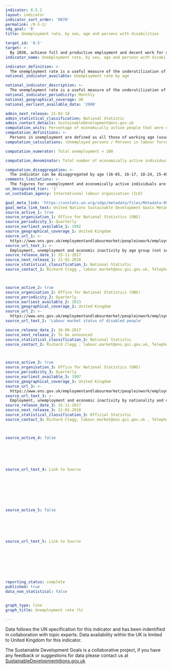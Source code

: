 ```yaml
---
indicator: 8.5.2
layout: indicator
indicator_sort_order: '0070'
permalink: /8-5-2/
sdg_goal: '8'
title: Unemployment rate, by sex, age and persons with disabilities

target_id: '8.5'
target: >-
  By 2030, achieve full and productive employment and decent work for all women and men, including for young people and persons with disabilities, and equal pay for work of equal value
indicator_name: Unemployment rate, by sex, age and persons with disabilities

indicator_definition: >-
  The unemployment rate is a useful measure of the underutilization of the labour supply. It reflects the inability of an economy to generate employment for those persons who want to work but are not doing so, even though they are available for employment and actively seeking work. It is thus seen as an indicator of the efficiency and effectiveness of an economy to absorb its labour force and of the performance of the labour market. Short-term time series of the unemployment rate can be used to signal changes in the business cycle; upward movements in the indicator often coincide with recessionary periods or in some cases with the beginning of an expansionary period as persons previously not in the labour market begin to test conditions through an active job search.
national_indicator_available: Unemployment rate by age 

national_indicator_description: >-
  The unemployment rate is a useful measure of the underutilization of the labour supply. It reflects the inability of an economy to generate employment for those persons who want to work but are not doing so, even though they are available for employment and actively seeking work. It is thus seen as an indicator of the efficiency and effectiveness of an economy to absorb its labour force and of the performance of the labour market. Short-term time series of the unemployment rate can be used to signal changes in the business cycle; upward movements in the indicator often coincide with recessionary periods or in some cases with the beginning of an expansionary period as persons previously not in the labour market begin to test conditions through an active job search.
national_indicator_periodicity: Monthly
national_geographical_coverage: UK
national_earliest_available_data: '2000'

admin_next_release: 21-02-18
admin_statistical_classification: National Statistic
admin_contact_details: SustainableDevelopment@ons.gov.uk
computation_units: Percentage of economically active people that were unemployed
computation_definitions: >-
  Persons in unemployment are defined as all those of working age (usually persons aged 15 and above) who were not in employment, carried out activities to seek employment during a specified recent period and were currently available to take up employment given a job opportunity. Persons in employment are defined as all those of working age (usually persons aged 15 and above) who, during a short reference period, were engaged in any activity to produce goods or provide services for pay or profit. The labour force corresponds to the sum of persons in employment and in unemployment.
computation_calculations: (Unemployed persons / Persons in labour force) * 100

computation_numerator: Total unemployment × 100

computation_denominator: Total number of economically active individuals 

computation_disaggregation: >-
  The indicator can be disaggregated by age (16-65, 16-17, 18-24, 25-49, 50 and over)
comments_limitations: >-
  The figures for unemployment and economically active individuals are measured for the ages 16 and above 
un_designated_tier: '1'
un_custodian_agency: International labour organization (ILO)

goal_meta_link: 'https://unstats.un.org/sdgs/metadata/files/Metadata-08-05-02.pdf '
goal_meta_link_text: United Nations Sustainable Development Goals Metadata (PDF 383 KB)
source_active_1: true
source_organisation_1: Office for National Statistics (ONS)
source_periodicity_1: Quarterly
source_earliest_available_1: 1992
source_geographical_coverage_1: United Kingdom
source_url_1: >-
  https://www.ons.gov.uk/employmentandlabourmarket/peopleinwork/employmentandemployeetypes/datasets/employmentunemploymentandeconomicinactivitybyagegroupnotseasonallyadjusteda05nsa
source_url_text_1: >-
  Employment, unemployment and economic inactivity by age group (not seasonally adjusted)
source_release_date_1: 15-11-2017
source_next_release_1: 21-02-2018
source_statistical_classification_1: National Statistic
source_contact_1: Richard Clegg , labour.market@ons.gsi.gov.uk, Telephone +44 (0)1633 455400 



source_active_2: true
source_organisation_2: Office for National Statistics (ONS)
source_periodicity_2: Quarterly
source_earliest_available_2: 2013
source_geographical_coverage_2: United Kingdom
source_url_2: >-
  https://www.ons.gov.uk/employmentandlabourmarket/peopleinwork/employmentandemployeetypes/datasets/labourmarketstatusofdisabledpeoplea08
source_url_text_2: 'Labour market status of disabled people'

source_release_date_2: 16-09-2017
source_next_release_2: To be announced
source_statistical_classification_2: National Statistic
source_contact_2: Richard Clegg , labour.market@ons.gsi.gov.uk, Telephone +44 (0)1633 455400 



source_active_3: true
source_organisation_3: Office for National Statistics (ONS)
source_periodicity_3: Quarterly
source_earliest_available_3: 1997
source_geographical_coverage_3: United Kingdom
source_url_3: >-
  https://www.ons.gov.uk/employmentandlabourmarket/peopleinwork/employmentandemployeetypes/datasets/a12employmentunemploymentandeconomicinactivitybynationalityandcountryofbirth
source_url_text_3: >-
  Employment, unemployment and economic inactivity by nationality and country of birth
source_release_date_3: 15-11-2017
source_next_release_3: 21-02-2018
source_statistical_classification_3: Official Statistic 
source_contact_3: Richard Clegg, labour.market@ons.gsi.gov.uk , Telephone +44 (0)1633 455400 



source_active_4: false






source_url_text_4: Link to Source








source_active_5: false






source_url_text_5: Link to Source








reporting_status: complete
published: true
data_non_statistical: false


graph_type: line
graph_title: Unemployment rate (%)

---
```

Data follows the UN specification for this indicator and has been indentified in collaboration with topic experts. Data availability within the UK is limited to United Kingdom for this indicator.
  
The Sustainable Development Goals is a collaborative project, if you have any feedback or suggestions for data please contact us at <SustainableDevelopment@ons.gov.uk>


